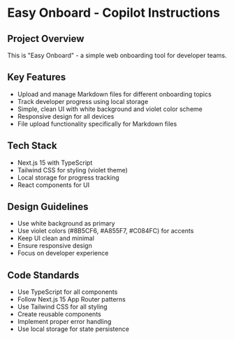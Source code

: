 # Easy Onboard - Copilot Instructions

<!-- Use this file to provide workspace-specific custom instructions to Copilot. For more details, visit https://code.visualstudio.com/docs/copilot/copilot-customization#_use-a-githubcopilotinstructionsmd-file -->

## Project Overview
This is "Easy Onboard" - a simple web onboarding tool for developer teams.

## Key Features
- Upload and manage Markdown files for different onboarding topics
- Track developer progress using local storage
- Simple, clean UI with white background and violet color scheme
- Responsive design for all devices
- File upload functionality specifically for Markdown files

## Tech Stack
- Next.js 15 with TypeScript
- Tailwind CSS for styling (violet theme)
- Local storage for progress tracking
- React components for UI

## Design Guidelines
- Use white background as primary
- Use violet colors (#8B5CF6, #A855F7, #C084FC) for accents
- Keep UI clean and minimal
- Ensure responsive design
- Focus on developer experience

## Code Standards
- Use TypeScript for all components
- Follow Next.js 15 App Router patterns
- Use Tailwind CSS for all styling
- Create reusable components
- Implement proper error handling
- Use local storage for state persistence
